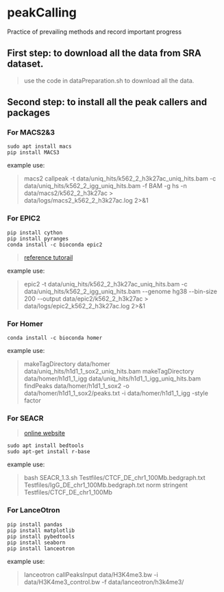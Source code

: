 # peakCalling
Practice of prevailing methods and record important progress

## First step: to download all the data from SRA dataset.

>use the code in dataPreparation.sh to download all the data.

## Second step: to install all the peak callers and packages

### For MACS2&3

```
sudo apt install macs
pip install MACS3
```

example use:
> macs2 callpeak -t data/uniq_hits/k562_2_h3k27ac_uniq_hits.bam -c data/uniq_hits/k562_2_igg_uniq_hits.bam -f BAM -g hs -n data/macs2/k562_2_h3k27ac > data/logs/macs2_k562_2_h3k27ac.log 2>&1

### For EPIC2

```
pip install cython
pip install pyranges
conda install -c bioconda epic2
```

> [reference tutorail](https://github.com/biocore-ntnu/epic2)

example use:
>epic2 -t data/uniq_hits/k562_2_h3k27ac_uniq_hits.bam -c data/uniq_hits/k562_2_igg_uniq_hits.bam --genome hg38 --bin-size 200 --output data/epic2/k562_2_h3k27ac > data/logs/epic2_k562_2_h3k27ac.log 2>&1

### For Homer

```
conda install -c bioconda homer
```
example use:
>makeTagDirectory data/homer data/uniq_hits/h1d1_1_sox2_uniq_hits.bam
>makeTagDirectory data/homer/h1d1_1_igg data/uniq_hits/h1d1_1_igg_uniq_hits.bam
>findPeaks data/homer/h1d1_1_sox2 -o data/homer/h1d1_1_sox2/peaks.txt -i data/homer/h1d1_1_igg -style factor

### For SEACR

> [online website](https://seacr.fredhutch.org/)

```
sudo apt install bedtools
sudo apt-get install r-base
```

example use:
>bash SEACR_1.3.sh Testfiles/CTCF_DE_chr1_100Mb.bedgraph.txt Testfiles/IgG_DE_chr1_100Mb.bedgraph.txt norm stringent Testfiles/CTCF_DE_chr1_100Mb


### For LanceOtron

```
pip install pandas
pip install matplotlib
pip install pybedtools
pip install seaborn
pip install lanceotron
```

example use:
>lanceotron callPeaksInput data/H3K4me3.bw -i data/H3K4me3_control.bw -f data/lanceotron/h3k4me3/

